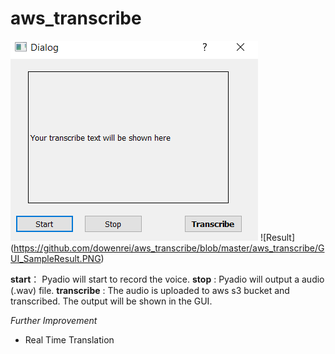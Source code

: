 # aws_transcribe
![Preview](https://github.com/dowenrei/aws_transcribe/blob/master/aws_transcribe/GUI_Preview.PNG)
![Result] (https://github.com/dowenrei/aws_transcribe/blob/master/aws_transcribe/GUI_SampleResult.PNG)

**start**： Pyadio will start to record the voice.
**stop** :  Pyadio will output a audio (.wav) file.
**transcribe** :  The audio is uploaded to aws s3 bucket and transcribed. The output will be shown in the GUI.

*Further Improvement* 
- Real Time Translation
